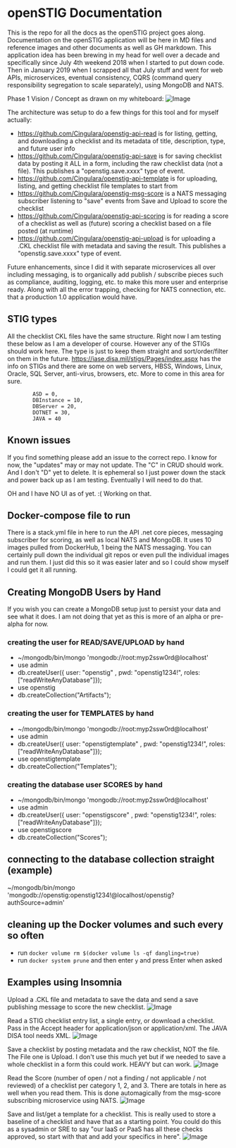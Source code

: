 # openSTIG Documentation

This is the repo for all the docs as the openSTIG project goes along.  Documentation on the openSTIG application will be here in MD files and reference images and other documents as well as GH markdown. This application idea has been brewing in my head for well over a decade and specifically since July 4th weekend 2018 when I started to put down code. Then in January 2019 when I scrapped all that July stuff and went for web APIs, microservices, eventual consistency, CQRS (command query responsibility segregation to scale separately), using MongoDB and NATS.

Phase 1 Vision / Concept as drawn on my whiteboard:
![Image](./architecture/openSTIG-Tool-0.3-Architecture.png?raw=true)

The architecture was setup to do a few things for this tool and for myself actually:
* https://github.com/Cingulara/openstig-api-read is for listing, getting, and downloading a checklist and its metadata of title, description, type, and future user info
* https://github.com/Cingulara/openstig-api-save is for saving checklist data by posting it ALL in a form, including the raw checklist data (not a file). This publishes a "openstig.save.xxxx" type of event.
* https://github.com/Cingulara/openstig-api-template is for uploading, listing, and getting checklist file templates to start from
* https://github.com/Cingulara/openstig-msg-score is a NATS messaging subscriber listening to "save" events from Save and Upload to score the checklist
* https://github.com/Cingulara/openstig-api-scoring is for reading a score of a checklist as well as (future) scoring a checklist based on a file posted (at runtime)
* https://github.com/Cingulara/openstig-api-upload is for uploading a .CKL checklist file with metadata and saving the result. This publishes a "openstig.save.xxxx" type of event.

Future enhancements, since I did it with separate microservices all over including messaging, is to organically add publish / subscribe pieces such as compliance, auditing, logging, etc. to make this more user and enterprise ready. Along with all the error trapping, checking for NATS connection, etc. that a production 1.0 application would have. 

## STIG types
All the checklist CKL files have the same structure. Right now I am testing these below as I am a developer of course. However any of the STIGs should work here. The type is just to keep them straight and sort/order/filter on them in the future. https://iase.disa.mil/stigs/Pages/index.aspx has the info on STIGs and there are some on web servers, HBSS, Windows, Linux, Oracle, SQL Server, anti-virus, browsers, etc. More to come in this area for sure.

```
        ASD = 0,
        DBInstance = 10,
        DBServer = 20,
        DOTNET = 30,
        JAVA = 40
```

## Known issues
If you find something please add an issue to the correct repo. I know for now, the "updates" may or may not update. The "C" in CRUD should work. And I don't "D" yet to delete. It is ephemeral so I just power down the stack and power back up as I am testing. Eventually I will need to do that. 

OH and I have NO UI as of yet. :( Working on that.

## Docker-compose file to run
There is a stack.yml file in here to run the API .net core pieces, messaging subscriber for scoring, as well as local NATS and MongoDB. It uses 10 images pulled from DockerHub, 1 being the NATS messaging. You can certainly pull down the individual git repos or even pull the individual images and run them. I just did this so it was easier later and so I could show myself I could get it all running.

## Creating MongoDB Users by Hand
If you wish you can create a MongoDB setup just to persist your data and see what it does. I am not doing that yet as this is more of an alpha or pre-alpha for now. 

### creating the user for READ/SAVE/UPLOAD by hand
* ~/mongodb/bin/mongo 'mongodb://root:myp2ssw0rd@localhost'
* use admin
* db.createUser({ user: "openstig" , pwd: "openstig1234!", roles: ["readWriteAnyDatabase"]});
* use openstig
* db.createCollection("Artifacts");

### creating the user for TEMPLATES by hand
* ~/mongodb/bin/mongo 'mongodb://root:myp2ssw0rd@localhost'
* use admin
* db.createUser({ user: "openstigtemplate" , pwd: "openstig1234!", roles: ["readWriteAnyDatabase"]});
* use openstigtemplate
* db.createCollection("Templates");

### creating the database user SCORES by hand
* ~/mongodb/bin/mongo 'mongodb://root:myp2ssw0rd@localhost'
* use admin
* db.createUser({ user: "openstigscore" , pwd: "openstig1234!", roles: ["readWriteAnyDatabase"]});
* use openstigscore
* db.createCollection("Scores");

## connecting to the database collection straight (example)
~/mongodb/bin/mongo 'mongodb://openstig:openstig1234!@localhost/openstig?authSource=admin'

## cleaning up the Docker volumes and such every so often
* run `docker volume rm $(docker volume ls -qf dangling=true)` 
* run `docker system prune` and then enter `y` and press Enter when asked

## Examples using Insomnia

Upload a .CKL file and metadata to save the data and send a save publishing message to score the new checklist.
![Image](./img/openStigUpload.png?raw=true)

Read a STIG checklist entry list, a single entry, or download a checklist. Pass in the Accept header for application/json or application/xml. The JAVA DISA tool needs XML.
![Image](./img/openStigRead.png?raw=true)

Save a checklist by posting metadata and the raw checklist, NOT the file. The File one is Upload. I don't use this much yet but if we needed to save a whole checklist in a form this could work. HEAVY but can work.
![Image](./img/openStigSave.png?raw=true)

Read the Score (number of open / not a finding / not applicable / not reviewed) of a checklist per category 1, 2, and 3. There are totals in here as well when you read them. This is done automagically from the msg-score subscribing microservice using NATS. 
![Image](./img/openStigScore.png?raw=true)

Save and list/get a template for a checklist. This is really used to store a baseline of a checklist and have that as a starting point. You could do this as a sysadmin or SRE to say "our IaaS or PaaS has all these checks approved, so start with that and add your specifics in here".
![Image](./img/openStigTemplate.png?raw=true)
